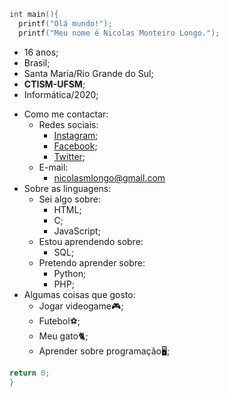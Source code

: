 ```c
int main(){
  printf("Olá mundo!");
  printf("Meu nome é Nicolas Monteiro Longo.");
```
* 16 anos;
* Brasil;
* Santa Maria/Rio Grande do Sul;
* **CTISM-UFSM**;
* Informática/2020;
- Como me contactar:
  - Redes sociais:
    - [Instagram](https://www.instagram.com/nilokao_/);
    - [Facebook](https://www.facebook.com/nicolas.monteiro.311);
    - [Twitter](https://twitter.com/nilokkkkao);
  - E-mail:
    - nicolasmlongo@gmail.com
- Sobre as linguagens:
  - Sei algo sobre:
    - HTML;
    - C;
    - JavaScript;
  - Estou aprendendo sobre:
    - SQL;
  - Pretendo aprender sobre:
    - Python;
    - PHP;
- Algumas coisas que gosto:
  - Jogar videogame🎮;
  - Futebol⚽;
  - Meu gato🐈;
  - Aprender sobre programação🖥;
```c
return 0;
}
```